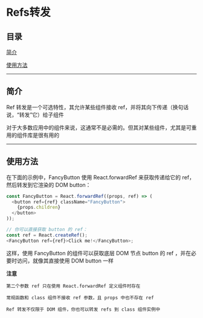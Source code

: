 # Refs转发

## 目录

[简介](#jump1)

[使用方法](#jump2)

---	

<span id="jump1"></span>

## 简介

Ref 转发是一个可选特性，其允许某些组件接收 ref，并将其向下传递（换句话说，“转发”它）给子组件

对于大多数应用中的组件来说，这通常不是必需的。但其对某些组件，尤其是可重用的组件库是很有用的

---

<span id="jump2"></span>

## 使用方法

在下面的示例中，FancyButton 使用 React.forwardRef 来获取传递给它的 ref，然后转发到它渲染的 DOM button：

```javascript
const FancyButton = React.forwardRef((props, ref) => (
  <button ref={ref} className="FancyButton">
    {props.children}
  </button>
));

// 你可以直接获取 button 的 ref：
const ref = React.createRef();
<FancyButton ref={ref}>Click me!</FancyButton>;
```

这样，使用 FancyButton 的组件可以获取底层 DOM 节点 button 的 ref ，并在必要时访问，就像其直接使用 DOM button 一样

**注意**
```
第二个参数 ref 只在使用 React.forwardRef 定义组件时存在

常规函数和 class 组件不接收 ref 参数，且 props 中也不存在 ref

Ref 转发不仅限于 DOM 组件，你也可以转发 refs 到 class 组件实例中
```

